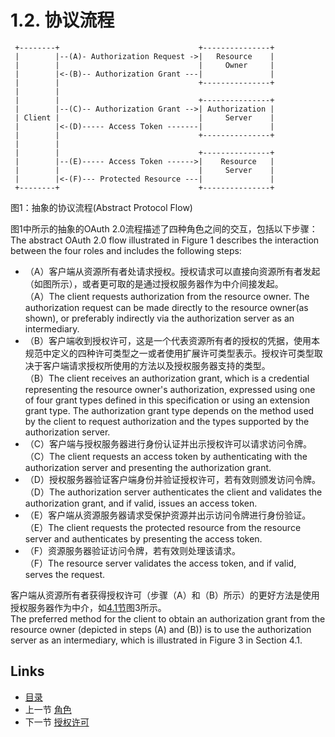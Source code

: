 1.2. 协议流程
==============================
     +--------+                               +---------------+
     |        |--(A)- Authorization Request ->|   Resource    |
     |        |                               |     Owner     |
     |        |<-(B)-- Authorization Grant ---|               |
     |        |                               +---------------+
     |        |
     |        |                               +---------------+
     |        |--(C)-- Authorization Grant -->| Authorization |
     | Client |                               |     Server    |
     |        |<-(D)----- Access Token -------|               |
     |        |                               +---------------+
     |        |
     |        |                               +---------------+
     |        |--(E)----- Access Token ------>|    Resource   |
     |        |                               |     Server    |
     |        |<-(F)--- Protected Resource ---|               |
     +--------+                               +---------------+
图1：抽象的协议流程(Abstract Protocol Flow)

图1中所示的抽象的OAuth 2.0流程描述了四种角色之间的交互，包括以下步骤：  
The abstract OAuth 2.0 flow illustrated in Figure 1 describes the interaction between the four roles and includes the following steps:
- （A）客户端从资源所有者处请求授权。授权请求可以直接向资源所有者发起（如图所示），或者更可取的是通过授权服务器作为中介间接发起。  
  （A）The client requests authorization from the resource owner.  The authorization request can be made directly to the resource owner(as shown), or preferably indirectly via the authorization server as an intermediary.
- （B）客户端收到授权许可，这是一个代表资源所有者的授权的凭据，使用本规范中定义的四种许可类型之一或者使用扩展许可类型表示。授权许可类型取决于客户端请求授权所使用的方法以及授权服务器支持的类型。  
  （B）The client receives an authorization grant, which is a credential representing the resource owner's authorization, expressed using one of four grant types defined in this specification or using an extension grant type.  The authorization grant type depends on the method used by the client to request authorization and the types supported by the authorization server.
- （C）客户端与授权服务器进行身份认证并出示授权许可以请求访问令牌。  
  （C）The client requests an access token by authenticating with the authorization server and presenting the authorization grant.
- （D）授权服务器验证客户端身份并验证授权许可，若有效则颁发访问令牌。  
  （D）The authorization server authenticates the client and validates the authorization grant, and if valid, issues an access token.
- （E）客户端从资源服务器请求受保护资源并出示访问令牌进行身份验证。  
  （E）The client requests the protected resource from the resource server and authenticates by presenting the access token.
- （F）资源服务器验证访问令牌，若有效则处理该请求。  
  （F）The resource server validates the access token, and if valid, serves the request.

客户端从资源所有者获得授权许可（步骤（A）和（B）所示）的更好方法是使用授权服务器作为中介，如[4.1节](../Section04/4.1.md)图3所示。  
The preferred method for the client to obtain an authorization grant from the resource owner (depicted in steps (A) and (B)) is to use the authorization server as an intermediary, which is illustrated in Figure 3 in Section 4.1.

## Links

* [目录](../SUMMARY.md)
* 上一节 [角色](1.1.md)
* 下一节 [授权许可](1.3.md)
